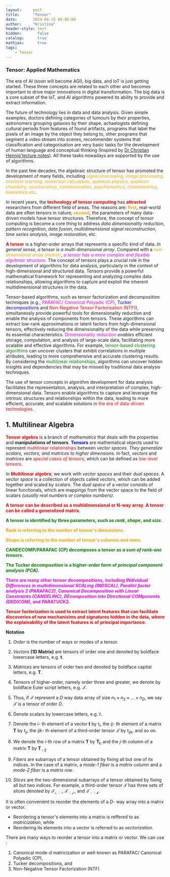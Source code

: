 ```yaml
---
layout:     post
title:      "Tensor"
date:       2024-04-15 09:05:00
author:     "Kristina"
header-style: text
hidden:       false
catalog:      true
mathjax:      true
tags:
    - Tensor
---
```


### Tensor: Applied Mathematics


The era of AI (soon will become AGI), big data, and IoT is just getting started. These three concepts are related to each other and becomes important to drive major innovations in digital transformation. The big data is a core subset of the IoT, and AI algorithms powered its ability to provide and extract information. 

The future of technology lies in data and data analysis. Given simple examples, doctors defining categories of tumours by their properties, astronomers grouping galaxies by their shape, achaelogists defining cultural periods from features of found artifacts, programs that label the pixels of an image by the object they belong to, other programs that segment a video stream into scenes, recommender systems that classification and categorisation are very basic tasks for the development of human language and conceptual thinking (Inspired by <a href="http://www.homepages.ucl.ac.uk/~ucakche/presentations/g19lecnotes.pdf">Dr Christian Hennig'lecture notes</a>). All these tasks nowadays are supported by the use of algorithms. 

In the past few decades, the algebraic structure of tensor has promoted the development of many fields, including *<font color='orange'>signal processing, image processing, machine learning, numerical calculation, quantum physics, quantum chemistry, neuroscience, communication, psychometrics, chemometrics, biometrics etc</font>*. 

In recent years, the **<font color='red'>technology of tensor computing</font>**  has **<font color='red'>attracted</font>** researchers from different field of areas. The reasons are: **<font color='orange'>first</font>**, real-world data are often tensors in nature; **<font color='orange'>second</font>**, the parameters of many data-driven models have tensor structures. Therefore, the concept of tensor computing is become a core thing to address *data dimensionality reduction*, *pattern recognition*, *data fusion*, *multidimensional signal reconstruction*, *time series analysis*, *image restoration*, etc. 

**<font color='red'>A tensor</font>** is a higher-order arrays that represents a specific kind of data. *In general sense, a tensor is a multi-dimensional array*. Compared with a *<font color='orange'>two-dimensional array (matrix)</font>*, *<font color='magenta'>a tensor has a more complex and flexible algebraic structure</font>*. The concept of tensors plays a crucial role in the development of algorithms for data analysis, particularly in the context of high-dimensional and structured data. Tensors provide a powerful mathematical framework for representing and analyzing complex data relationships, allowing algorithms to capture and exploit the inherent multidimensional structures in the data.

Tensor-based algorithms, such as tensor factorization and decomposition techniques (e.g., <font color='magenta'>PARAFAC/ Canonical Polyadic (CP)</font>, <font color='blue'>Tucker decompositions</font> and <font color='red'>Non-Negative Tensor Factorization (NTF)</font>), simultaneosly provide powerful tools for dimensionality reduction and enable the analysis of components from tensors. These algorithms can extract low-rank approximations or latent factors from high-dimensional tensors, effectively reducing the dimensionality of the data while preserving its essential characteristics. <font color='magenta'>Dimensionality reduction</font> *enables* efficient storage, computation, and analysis of large-scale data, facilitating more scalable and effective algorithms. For example, <font color='green'>tensor-based clustering algorithms</font> can uncover clusters that exhibit correlations in multiple atributes, leading to more comprehensive and accurate clustering results. By considering the <font color='green'>multilinear relationships</font>, algorithms can uncover hidden insights and dependencies that may be missed by traditional data analysis techniques. 

The use of tensor concepts in algorithm development for data analysis facilitates the representation, analysis, and interpretation of complex, high-dimensional data. Tensors enable algorithms to capture and leverage the intrinsic structures and relationships within the data, leading to more efficient, accurate, and scalable solutions in <font color='red'>the era of data-driven technologies</font>.


## 1. Multilinear Algebra

**<font color='red'>Tensor algebra</font>** is a branch of *mathematics* that deals with the properties and **manipulations of tensors**. **<font color='blue'>Tensors</font>** are mathematical objects used to represent <font color='red'>multilinear relationships</font> between *vector spaces*. *They generalize scalars, vectors, and matrices to higher dimensions.* In fact, *vectors* and *matrices* are *<font color='red'>special cases of tensors</font>*, which can be defined as *<font color='red'>low-level tensors</font>*.


In **<font color='red'>Multilinear algebra</font>**, we work with *vector spaces* and their *dual spaces*. A *vector space* is a collection of objects called *vectors*, which can be added together and scaled by *scalars*. The *dual space* of a vector consists of linear functionals, which are mappings from the vector space to the field of scalars *(usually real numbers or complex numbers)*.


**<font color='red'>A tensor can be described as a multidimensional or N-way array. A tensor can be called a generalized matrix.</font>**

**<font color='green'>A tensor is identified by three parameters, such as *rank*, *shape*, and *size*. </font>**

**<font color='orange'>Rank is referring to the number of tensor's dimensions.</font>**

**<font color='orange'>Shape is referring to the number of tensor's columns and rows.</font>** 

**<font color='green'>CANDECOMP/PARAFAC (CP) decomposes a tensor as *a sum of rank-one tensors*.</font>**

**<font color='green'>The Tucker decomposition is a higher-order form of *principal component analysis (PCA)*.</font>**

**<font color='magenta'>There are many other tensor decompositions, including *INdividual Differences in multidimensional SCALing (INDSCAL)*, *Parallel factor analysis 2 (PARAFAC2)*, *Canonical Decomposition with Linear Constraints (CANDELINC)*, *DEcomposition into DIrectional COMponents (DEDICOM)*, and PARATUCK2.</font>**

**<font color='red'>Tensor factorization is used to extract latent features that can facilitate discoveries of new mechanisims and signatures hidden in the data, where the explainability of the latent features is of principal importance.</font>**


**Notation**

1. *Order* is the number of ways or modes of a tensor. 

2. *Vectors* **(1D Matrix)** are tensors of order one and denoted by boldface lowercase letters, e.g. $\mathbf{t}$.

3. *Matrices* are tensors of order two and denoted by boldface capital letters, e.g. $\mathbf{T}$. 

4. Tensors of higher-order, namely order three and greater, we denote by boldface Euler script letters, e.g. $\mathbf{\mathcal{T}}$.

5. Thus, if $\mathbf{\mathcal{T}}$ represent a $D$ way data array of size $n_1 \times n_2 \times \ldots \times n_D$, we say $\mathbf{\mathcal{T}}$ is a tensor of order $D$. 

6. Denote scalars by lowercase letters, e.g. $t$. 

7. Denote the $i$- th element of a vector $\mathbf{t}$ by $t_i$, the $ij$- th element of a matrix $\mathbf{T}$ by $t_{ij}$, the $ijk$- th element of a third-order tensor $\mathbf{\mathcal{T}}$ by $t_{ijk}$, and so on.

8. We denote the $i$-th row of a matrix $\mathbf{T}$ by $\mathbf{T_{i:}}$ and the $j$-th column of a matrix $\mathbf{T}$ by $\mathbf{T_{:j}}$.

9. *Fibers* are subarrays of a tensor obtained by fixing all but one of its indices. In the case of a matrix, a *mode-1 fiber* is a *matrix column* and a *mode-2 fiber* is a *matrix row*.

10. *Slices* are the two-dimensional subarrays of a tensor obtained by fixing all but two indices. For example, a third-order tensor $\mathbf{\mathcal{T}}$ has three sets of slices denoted by $\mathbf{\mathcal{T_{i,::}}}$, $\mathbf{\mathcal{T_{:j:}}}$, and $\mathbf{\mathcal{T_{::k}}}$.


It is often convenient to reorder the elements of a $D$- way array into a matrix or vector. 

- Reordering a tensor's elements into a matrix is reffered to as *matricization*, while
- Reordering its elements into a vector is referred to as *vectorization*. 


There are many ways to reorder a tensor into a matrix or vector. We can use :

1. Canonical mode-$d$ matricization or well-known as PARAFAC/ Canonical Polyadic (CP),
2. Tucker decompositions, and 
3. Non-Negative Tensor Factorization (NTF)
